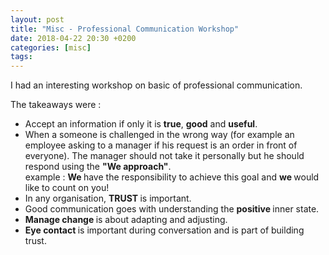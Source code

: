 ```yaml
---
layout: post
title: "Misc - Professional Communication Workshop"
date: 2018-04-22 20:30 +0200
categories: [misc]
tags:
---
```


I had an interesting workshop on basic of professional communication.
<!--more-->
The takeaways were :

<ul>

<li> Accept an information if only it is <b>true</b>, <b>good</b> and <b>useful</b>.</li>
<li> When a someone is challenged in the wrong way (for example an employee asking to a manager if his request is an order
in front of everyone). The manager should not take it personally but he should respond using the <b>"We approach"</b>.
<div>
 example : <b>We </b> have the responsibility to achieve this goal and  <b>we </b> would like to count on you!
 </div>
</li>

<li>In any organisation, <b>TRUST </b> is important.</li>
<li>Good communication goes with understanding the  <b>positive </b> inner state. </li>
<li><b>Manage change </b> is about adapting and adjusting.  </li>
<li> <b>Eye contact </b> is important during conversation and is part of building trust. </li>


</ul>
